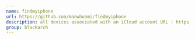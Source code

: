 ```yaml
---
name: findmyiphone
url: https://github.com/manwhoami/findmyiphone
description: all devices associated with an iCloud account URL : https://github.com/manwhoami/findmyiphone Groups : blackarch blackarch-mobile blackarch-recon
group: blackarch
---
```

